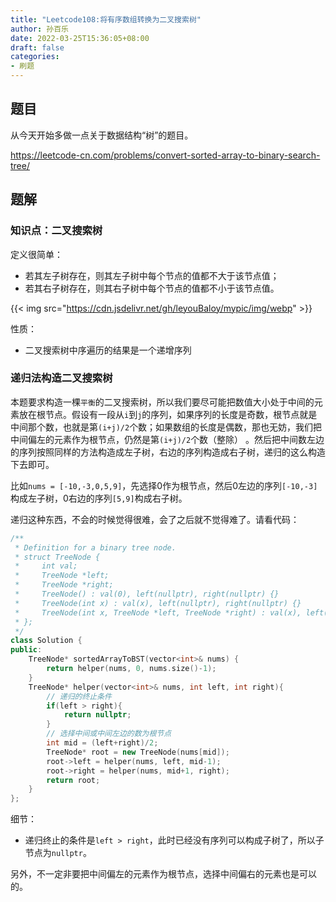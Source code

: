 ```yaml
---
title: "Leetcode108:将有序数组转换为二叉搜索树"
author: 孙百乐
date: 2022-03-25T15:36:05+08:00
draft: false
categories: 
- 刷题
---
```


## 题目

从今天开始多做一点关于数据结构“树”的题目。

https://leetcode-cn.com/problems/convert-sorted-array-to-binary-search-tree/

## 题解

### 知识点：二叉搜索树

定义很简单：

- 若其左子树存在，则其左子树中每个节点的值都不大于该节点值；
- 若其右子树存在，则其右子树中每个节点的值都不小于该节点值。

{{< img src="https://cdn.jsdelivr.net/gh/leyouBaloy/mypic/img/webp" >}}

性质：

* 二叉搜索树中序遍历的结果是一个递增序列

### 递归法构造二叉搜索树

本题要求构造一棵`平衡`的二叉搜索树，所以我们要尽可能把数值大小处于中间的元素放在根节点。假设有一段从`i`到`j`的序列，如果序列的长度是奇数，根节点就是中间那个数，也就是第`(i+j)/2`个数；如果数组的长度是偶数，那也无妨，我们把中间偏左的元素作为根节点，仍然是第`(i+j)/2`个数（整除） 。然后把中间数左边的序列按照同样的方法构造成左子树，右边的序列构造成右子树，递归的这么构造下去即可。

比如`nums = [-10,-3,0,5,9]`，先选择0作为根节点，然后0左边的序列`[-10,-3]`构成左子树，0右边的序列`[5,9]`构成右子树。

递归这种东西，不会的时候觉得很难，会了之后就不觉得难了。请看代码：

```c++
/**
 * Definition for a binary tree node.
 * struct TreeNode {
 *     int val;
 *     TreeNode *left;
 *     TreeNode *right;
 *     TreeNode() : val(0), left(nullptr), right(nullptr) {}
 *     TreeNode(int x) : val(x), left(nullptr), right(nullptr) {}
 *     TreeNode(int x, TreeNode *left, TreeNode *right) : val(x), left(left), right(right) {}
 * };
 */
class Solution {
public:
    TreeNode* sortedArrayToBST(vector<int>& nums) {
        return helper(nums, 0, nums.size()-1);
    }
    TreeNode* helper(vector<int>& nums, int left, int right){
        // 递归的终止条件
        if(left > right){ 
            return nullptr;
        }
        // 选择中间或中间左边的数为根节点
        int mid = (left+right)/2;
        TreeNode* root = new TreeNode(nums[mid]);
        root->left = helper(nums, left, mid-1);
        root->right = helper(nums, mid+1, right);
        return root;
    }
};
```

细节：

* 递归终止的条件是`left > right`，此时已经没有序列可以构成子树了，所以子节点为`nullptr`。

另外，不一定非要把中间偏左的元素作为根节点，选择中间偏右的元素也是可以的。



